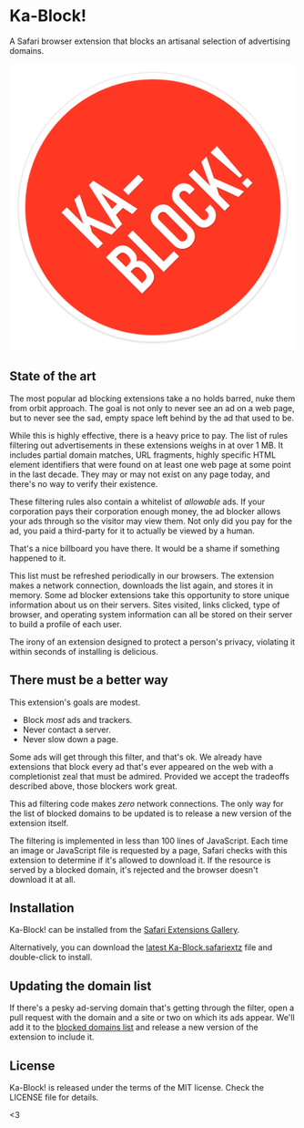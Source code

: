 # Ka-Block!

A Safari browser extension that blocks an artisanal selection of advertising
domains.

![Ka-Block](/Ka-Block.safariextension/Icon.png)

## State of the art

The most popular ad blocking extensions take a no holds barred, nuke them from
orbit approach. The goal is not only to never see an ad on a web page, but to never
see the sad, empty space left behind by the ad that used to be.

While this is highly effective, there is a heavy price to pay. The list of rules
filtering out advertisements in these extensions weighs in at over 1 MB. It
includes partial domain matches, URL fragments, highly specific HTML element
identifiers that were found on at least one web page at some point in the last
decade. They may or may not exist on any page today, and there's no way to
verify their existence.

These filtering rules also contain a whitelist of *allowable* ads. If your
corporation pays their corporation enough money, the ad blocker allows your
ads through so the visitor may view them. Not only did you pay for the ad,
you paid a third-party for it to actually be viewed by a human.

That's a nice billboard you have there. It would be a shame if something
happened to it.

This list must be refreshed periodically in our browsers. The extension makes
a network connection, downloads the list again, and stores it in memory. Some
ad blocker extensions take this opportunity to store unique information about
us on their servers. Sites visited, links clicked, type of browser, and
operating system information can all be stored on their server to build a
profile of each user.

The irony of an extension designed to protect a person's privacy, violating
it within seconds of installing is delicious.

## There must be a better way

This extension's goals are modest.

- Block *most* ads and trackers.
- Never contact a server.
- Never slow down a page.

Some ads will get through this filter, and that's ok. We already have
extensions that block every ad that's ever appeared on the web with a
completionist zeal that must be admired. Provided we accept the tradeoffs
described above, those blockers work great.

This ad filtering code makes *zero* network connections. The only way for the
list of blocked domains to be updated is to release a new version of the
extension itself.

The filtering is implemented in less than 100 lines of JavaScript. Each time
an image or JavaScript file is requested by a page, Safari checks with this
extension to determine if it's allowed to download it. If the resource is
served by a blocked domain, it's rejected and the browser doesn't download
it at all.

## Installation

Ka-Block! can be installed from the [Safari Extensions Gallery][gallery].

Alternatively, you can download the [latest Ka-Block.safariextz][latest]
file and double-click to install.

## Updating the domain list

If there's a pesky ad-serving domain that's getting through the filter, open
a pull request with the domain and a site or two on which its ads appear. We'll
add it to the [blocked domains list](/Ka-Block.safariextension/filters.json)
and release a new version of the extension to include it.

## License

Ka-Block! is released under the terms of the MIT license. Check the LICENSE
file for details.

<3

[latest]: https://github.com/dgraham/Ka-Block/releases/latest
[gallery]: https://extensions.apple.com/details/?id=com.negativecode.safari.ka-block-UYW4V22L7E
